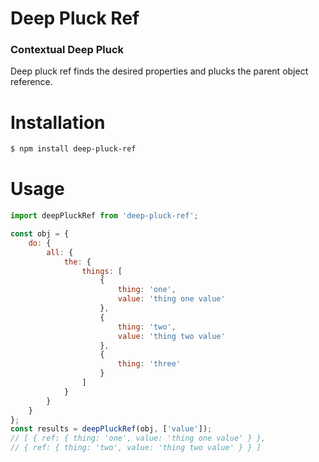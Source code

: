 
# Deep Pluck Ref

### Contextual Deep Pluck

Deep pluck ref finds the desired properties and plucks the parent object reference.


# Installation
```sh
$ npm install deep-pluck-ref
```
# Usage
```javascript
import deepPluckRef from 'deep-pluck-ref';

const obj = {
	do: {
		all: {
			the: {
				things: [
					{
						thing: 'one',
						value: 'thing one value'
					},
					{
						thing: 'two',
						value: 'thing two value'
					},
					{
						thing: 'three'
					}
				]
			}
		}
	}
};
const results = deepPluckRef(obj, ['value']);
// [ { ref: { thing: 'one', value: 'thing one value' } }, 
// { ref: { thing: 'two', value: 'thing two value' } } ]

```